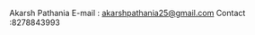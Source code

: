 <!-- 
index.php- starting file or home page

##__________Included files in every page____________:
  1. header_file.php
  2. Custom_Menu_file.php(Customized menu for each type of users)
  3. Sidebar_file.php(Displays all the features depending on the userrole)
  4. footer_file.php
  5. Connect_to_Database.php(Database Connection Template)


##__________Database(MySQl file)____________________:
I have created tables manually on phpmyadmin. Kindly create
the tables manually or run the below 
'sql' file before running the 'index.php' file

  1. bloodbank_database.sql (contains all the table creations)


##_________Features Files_________________________________:

  1. Available_Sample.php - (for guest,Receivers,hospitals),(request button for guest and receivers only)
  2. Request_Sample.php(for eligible Receivers only)
  3. View_Request.php(for Hospitals only)
  4. Add_Blood_Info.php(for Hospitals Only)
  5. Receiver_Signup.php(Signup form for Receivers), Receiver_Signup_Results.php(stores the info in database)
  6. Hospital_Signup.php(Signup form for Receivers), Hospital_Signup_Results.php(stores the info in database)



##__________Other Files___________________________________:
  1. Login.php(checks the credentials against the database and allows eligible users to login)
  2. Logout.php(unset sessions and destroys them)

 -->	
Akarsh Pathania
E-mail : akarshpathania25@gmail.com
Contact :8278843993
					  
